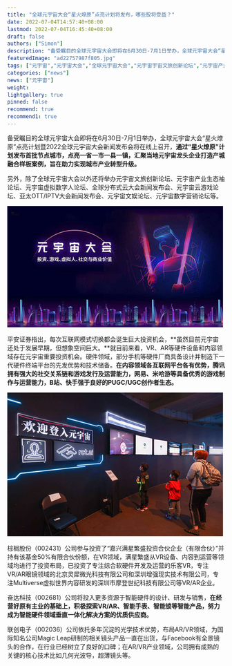 ```yaml
---
title: "全球元宇宙大会“星火燎原”点亮计划将发布，哪些股将受益？"
date: 2022-07-04T14:57:40+08:00
lastmod: 2022-07-04T16:45:40+08:00
draft: false
authors: ["Simon"]
description: "备受瞩目的全球元宇宙大会即将在6月30日-7月1日举办，全球元宇宙大会“星火燎原”点亮计划暨2022全球元宇宙大会新闻发布会将在线上召开。"
featuredImage: "ad22757987f805.jpg"
tags: ["元宇宙","元宇宙大会","全球元宇宙大会","元宇宙宇宙文旅创新论坛","元宇宙产业生态袖论坛"]
categories: ["news"]
news: ["元宇宙"]
weight: 
lightgallery: true
pinned: false
recommend: true
recommend1: true
---
```


备受瞩目的全球元宇宙大会即将在6月30日-7月1日举办，全球元宇宙大会“星火燎原”点亮计划暨2022全球元宇宙大会新闻发布会将在线上召开，**通过“星火燎原”计划发布首批节点城市，点亮一省一市一县一镇，汇聚当地元宇宙龙头企业打造产城融合样板案例，旨在助力实现城市产业转型升级。**

另外，除了全球元宇宙大会以外还将举办元宇宙文旅创新论坛、元宇宙产业生态袖论坛、元宇宙虚拟数字人论坛、全球分布式云大会新闻发布会、元宇宙云游戏论坛、亚太OTT/IPTV大会新闻发布会、元宇宙文娱论坛、元宇宙数字营销论坛等。

![配图一](ad22757987f805.jpg)

平安证券指出，每次互联网模式切换都会诞生巨大投资机会，**虽然目前元宇宙还处于发展早期，但想象空间巨大。**就目前来看，VR、AR等硬件设备和内容领域存在元宇宙重要投资机会。硬件领域，部分手机等硬件厂商具备设计并制造下一代硬件终端平台的先发优势和技术储备。**在内容领域各互联网平台各有优势，腾讯拥有强大的社交关系链和游戏发行及运营能力，网易、米哈游等具备优秀的游戏制作与运营能力，B站、快手强于良好的PUGC/UGC创作者生态。**

![配图一](8aa963bad0a34d.jpg)

棕榈股份（002431）公司参与投资了“嘉兴满星繁盛投资合伙企业（有限合伙）”并持有该基金50%有限合伙份额，在VR领域，满星繁盛从VR设备、内容到运营等领域均进行了投资布局，已投资了专注综合软硬件开发及运营的乐客VR，专注VR/AR眼镜领域的北京灵犀微光科技有限公司和深圳增强现实技术有限公司，专注Multiverse虚拟世界内容研发的深圳市摩登世纪科技有限公司等VR/AR企业。

奋达科技（002681）公司将投入更多资源于智能硬件的设计、研发与销售，**在经营好原有主业的基础上，积极探索VR/AR、智能手表、智能锁等智能产品，努力成为智能硬件领域垂直一体化解决方案的优质供应商。**

联创电子（002036）公司依托多年沉淀的光学技术优势，布局AR/VR领域，为国际知名公司Magic Leap研制的相关镜头产品一直在出货，与Facebook有全景镜头的合作，在行业已经树立了良好的口碑；在AR/VR产业领域，公司拥有成熟的关键的核心技术比如几何光波导，超薄镜头等。
